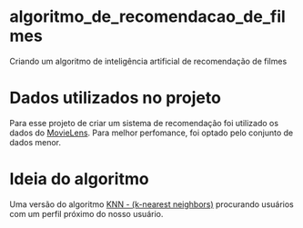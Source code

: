 # algoritmo_de_recomendacao_de_filmes
 Criando um algoritmo de inteligência artificial de recomendação de filmes

# Dados utilizados no projeto
Para esse projeto de criar um sistema de recomendação 
foi utilizado os dados do <a href="https://grouplens.org/datasets/movielens/">MovieLens</a>. Para melhor perfomance, foi optado pelo conjunto de dados menor.

# Ideia do algoritmo
Uma versão do algoritmo <a href="https://en.wikipedia.org/wiki/K-nearest_neighbors_algorithm">KNN - (k-nearest neighbors)</a> procurando usuários com um perfil próximo do nosso usuário.
